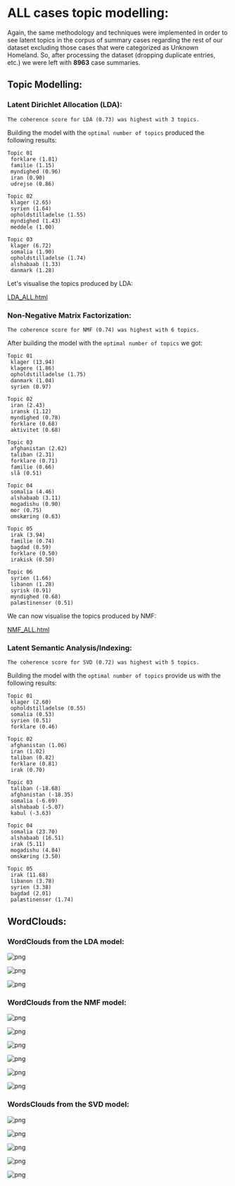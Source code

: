 # ALL cases topic modelling: 

Again, the same methodology and techniques were implemented in order to see latent topics in the corpus of summary cases regarding the rest of our dataset excluding those cases that were categorized as Unknown Homeland. So, after processing the dataset (dropping duplicate entries, etc.) we were left with **8963** case summaries.

## Topic Modelling:

### Latent Dirichlet Allocation (LDA):

    The coherence score for LDA (0.73) was highest with 3 topics.


Building the model with the `optimal number of topics` produced the following results:

    
    Topic 01
     forklare (1.81)
     familie (1.15)
     myndighed (0.96)
     iran (0.90)
     udrejse (0.86)
    
    Topic 02
     klager (2.65)
     syrien (1.64)
     opholdstilladelse (1.55)
     myndighed (1.43)
     meddele (1.00)
    
    Topic 03
     klager (6.72)
     somalia (1.90)
     opholdstilladelse (1.74)
     alshabaab (1.33)
     danmark (1.28)


Let's visualise the topics produced by LDA:

[LDA_ALL.html](../../_media/LDA_ALL.html ':include :type=iframe width=100% height=800px')

### Non-Negative Matrix Factorization:

    The coherence score for NMF (0.74) was highest with 6 topics.


After building the model with the `optimal number of topics` we got:

    
    Topic 01
     klager (13.94)
     klagere (1.86)
     opholdstilladelse (1.75)
     danmark (1.04)
     syrien (0.97)
    
    Topic 02
     iran (2.43)
     iransk (1.12)
     myndighed (0.78)
     forklare (0.68)
     aktivitet (0.68)
    
    Topic 03
     afghanistan (2.62)
     taliban (2.31)
     forklare (0.71)
     familie (0.66)
     slå (0.51)
    
    Topic 04
     somalia (4.46)
     alshabaab (3.11)
     mogadishu (0.90)
     mor (0.75)
     omskæring (0.63)
    
    Topic 05
     irak (3.94)
     familie (0.74)
     bagdad (0.59)
     forklare (0.50)
     irakisk (0.50)
    
    Topic 06
     syrien (1.66)
     libanon (1.28)
     syrisk (0.91)
     myndighed (0.68)
     palæstinenser (0.51)


We can now visualise the topics produced by NMF:

[NMF_ALL.html](../../_media/NMF_ALL.html ':include :type=iframe width=100% height=800px')

### Latent Semantic Analysis/Indexing:

    The coherence score for SVD (0.72) was highest with 5 topics.


Building the model with the `optimal number of topics` provide us with the following results:

    
    Topic 01
     klager (2.60)
     opholdstilladelse (0.55)
     somalia (0.53)
     syrien (0.51)
     forklare (0.46)
    
    Topic 02
     afghanistan (1.06)
     iran (1.02)
     taliban (0.82)
     forklare (0.81)
     irak (0.70)
    
    Topic 03
     taliban (-18.68)
     afghanistan (-18.35)
     somalia (-6.69)
     alshabaab (-5.07)
     kabul (-3.63)
    
    Topic 04
     somalia (23.70)
     alshabaab (16.51)
     irak (5.11)
     mogadishu (4.84)
     omskæring (3.50)
    
    Topic 05
     irak (11.68)
     libanon (3.78)
     syrien (3.38)
     bagdad (2.01)
     palæstinenser (1.74)


## WordClouds:

### WordClouds from the LDA model:
   
![png](../../_media/ALL_topic_models_files/ALL_topic_models_47_0.png)
    
   
![png](../../_media/ALL_topic_models_files/ALL_topic_models_47_1.png)
    
    
![png](../../_media/ALL_topic_models_files/ALL_topic_models_47_2.png)
    

### WordClouds from the NMF model:

  
![png](../../_media/ALL_topic_models_files/ALL_topic_models_49_0.png)
    
    
![png](../../_media/ALL_topic_models_files/ALL_topic_models_49_1.png)
    
   
![png](../../_media/ALL_topic_models_files/ALL_topic_models_49_2.png)
    
   
![png](../../_media/ALL_topic_models_files/ALL_topic_models_49_3.png)
    
   
![png](../../_media/ALL_topic_models_files/ALL_topic_models_49_4.png)
    
   
![png](../../_media/ALL_topic_models_files/ALL_topic_models_49_5.png)
    
### WordsClouds from the SVD model:

   
![png](../../_media/ALL_topic_models_files/ALL_topic_models_51_0.png)
    
   
![png](../../_media/ALL_topic_models_files/ALL_topic_models_51_1.png)
    
   
![png](../../_media/ALL_topic_models_files/ALL_topic_models_51_2.png)
    
   
![png](../../_media/ALL_topic_models_files/ALL_topic_models_51_3.png)
    
   
![png](../../_media/ALL_topic_models_files/ALL_topic_models_51_4.png)